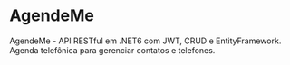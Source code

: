 # AgendeMe
AgendeMe - API RESTful em .NET6 com JWT, CRUD e EntityFramework. Agenda telefônica para gerenciar contatos e telefones.
